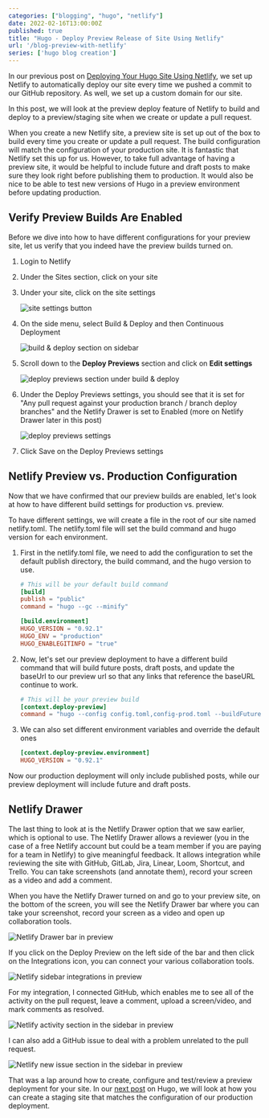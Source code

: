 ```yaml
---
categories: ["blogging", "hugo", "netlify"]
date: 2022-02-16T13:00:00Z
published: true
title: "Hugo - Deploy Preview Release of Site Using Netlify"
url: '/blog-preview-with-netlify'
series: ['hugo blog creation']
---
```

In our previous post on [Deploying Your Hugo Site Using Netlify](/deploy-hugo-netlify), we set up Netlify to automatically deploy our site every time we pushed a commit to our GitHub repository. As well, we set up a custom domain for our site.

In this post, we will look at the preview deploy feature of Netlify to build and deploy to a preview/staging site when we create or update a pull request.

When you create a new Netlify site, a preview site is set up out of the box to build every time you create or update a pull request. The build configuration will match the configuration of your production site. It is fantastic that Netlify set this up for us. However, to take full advantage of having a preview site, it would be helpful to include future and draft posts to make sure they look right before publishing them to production. It would also be nice to be able to test new versions of Hugo in a preview environment before updating production.

<!--more-->

## Verify Preview Builds Are Enabled

Before we dive into how to have different configurations for your preview site, let us verify that you indeed have the preview builds turned on.

1. Login to Netlify
1. Under the Sites section, click on your site
1. Under your site, click on the site settings

    ![site settings button](/images/hugo/deploy-netlify-preview/netlify-preview-step-1.png)

1. On the side menu, select Build & Deploy and then Continuous Deployment

    ![build & deploy section on sidebar](/images/hugo/deploy-netlify-preview/netlify-preview-step-2.png)

1. Scroll down to the **Deploy Previews** section and click on **Edit settings**

    ![deploy previews section under build & deploy](/images/hugo/deploy-netlify-preview/netlify-preview-step-3.png)

1. Under the Deploy Previews settings, you should see that it is set for "Any pull request against your production branch / branch deploy branches" and the Netlify Drawer is set to Enabled (more on Netlify Drawer later in this post)

    ![deploy previews settings](/images/hugo/deploy-netlify-preview/netlify-preview-step-4.png)

1. Click Save on the Deploy Previews settings

## Netlify Preview vs. Production Configuration

Now that we have confirmed that our preview builds are enabled, let's look at how to have different build settings for production vs. preview.

To have different settings, we will create a file in the root of our site named netlify.toml. The netlify.toml file will set the build command and hugo version for each environment.

1. First in the netlify.toml file, we need to add the configuration to set the default publish directory, the build command, and the hugo version to use.

    ```toml
    # This will be your default build command
    [build]
    publish = "public"
    command = "hugo --gc --minify"

    [build.environment]
    HUGO_VERSION = "0.92.1"
    HUGO_ENV = "production"
    HUGO_ENABLEGITINFO = "true"
    ```

1. Now, let's set our preview deployment to have a different build command that will build future posts, draft posts, and update the baseUrl to our preview url so that any links that reference the baseURL continue to work.

    ```toml
    # This will be your preview build
    [context.deploy-preview]
    command = "hugo --config config.toml,config-prod.toml --buildFuture --buildDrafts --gc --minify -b $DEPLOY_PRIME_URL"
    ```

1. We can also set different environment variables and override the default ones

    ```toml
    [context.deploy-preview.environment]
    HUGO_VERSION = "0.92.1"
   ```

Now our production deployment will only include published posts, while our preview deployment will include future and draft posts.

## Netlify Drawer

The last thing to look at is the Netlify Drawer option that we saw earlier, which is optional to use. The Netlify Drawer allows a reviewer (you in the case of a free Netlify account but could be a team member if you are paying for a team in Netlify) to give meaningful feedback. It allows integration while reviewing the site with GitHub, GitLab, Jira, Linear, Loom, Shortcut, and Trello. You can take screenshots (and annotate them), record your screen as a video and add a comment.

When you have the Netlify Drawer turned on and go to your preview site, on the bottom of the screen, you will see the Netlify Drawer bar where you can take your screenshot, record your screen as a video and open up collaboration tools.

![Netlify Drawer bar in preview](/images/hugo/deploy-netlify-preview/netlify-preview-netlify-bar.png)

If you click on the Deploy Preview on the left side of the bar and then click on the Integrations icon, you can connect your various collaboration tools.

![Netlify sidebar integrations in preview](/images/hugo/deploy-netlify-preview/netlify-preview-integrations.png)

For my integration, I connected GitHub, which enables me to see all of the activity on the pull request, leave a comment, upload a screen/video, and mark comments as resolved.

![Netlify activity section in the sidebar in preview](/images/hugo/deploy-netlify-preview/netlify-preview-activity.png)

I can also add a GitHub issue to deal with a problem unrelated to the pull request.

![Netlify new issue section in the sidebar in preview](/images/hugo/deploy-netlify-preview/netlify-preview-new-issue.png)

That was a lap around how to create, configure and test/review a preview deployment for your site. In our [next post](/blog-staging-with-netlify) on Hugo, we will look at how you can create a staging site that matches the configuration of our production deployment.
